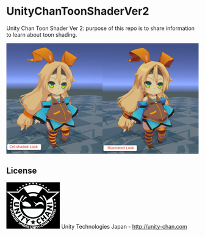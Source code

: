 # UnityChanToonShaderVer2

Unity Chan Toon Shader Ver 2: purpose of this repo is to share information to learn about toon shading.

![alt tag](https://github.com/Lumak/UnityChanToonShaderVer2/blob/master/Manual/UnityChanToonShaderVer2_Manual_en_files/LookSample.jpg)

## License 
![alt tag](https://github.com/Lumak/UnityChanToonShaderVer2/blob/master/Assets/UnityChan/License/UCL2.0/License%20Logo/Others/jpg/Dark_Silhouette.jpg)
Unity Technologies Japan - http://unity-chan.com

